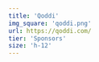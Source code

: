 ```yaml
---
title: 'Qoddi'
img_square: 'qoddi.png'
url: https://qoddi.com/
tier: 'Sponsors'
size: 'h-12'
---
```

